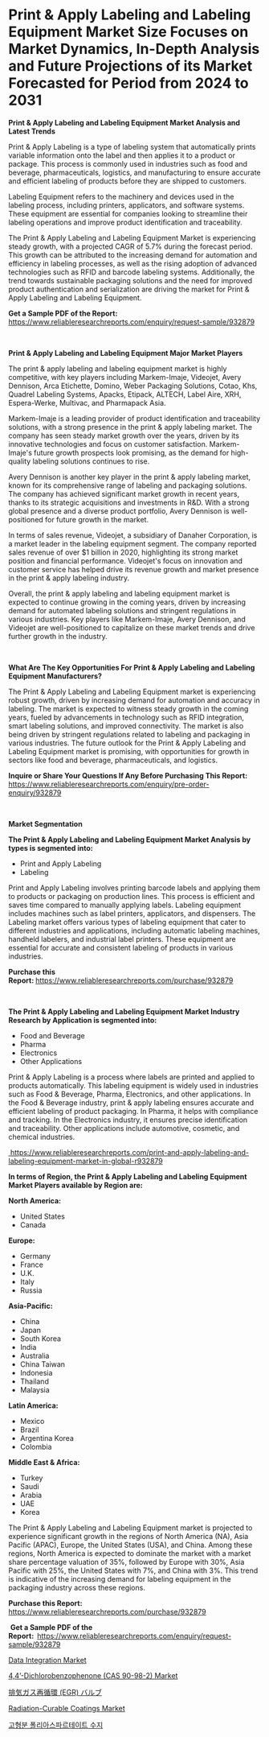 <p><h1>Print & Apply Labeling and Labeling Equipment Market Size Focuses on Market Dynamics, In-Depth Analysis and Future Projections of its Market Forecasted for Period from 2024 to 2031</h1></p><p><strong>Print & Apply Labeling and Labeling Equipment Market Analysis and Latest Trends</strong></p>
<p><p>Print & Apply Labeling is a type of labeling system that automatically prints variable information onto the label and then applies it to a product or package. This process is commonly used in industries such as food and beverage, pharmaceuticals, logistics, and manufacturing to ensure accurate and efficient labeling of products before they are shipped to customers.</p><p>Labeling Equipment refers to the machinery and devices used in the labeling process, including printers, applicators, and software systems. These equipment are essential for companies looking to streamline their labeling operations and improve product identification and traceability.</p><p>The Print & Apply Labeling and Labeling Equipment Market is experiencing steady growth, with a projected CAGR of 5.7% during the forecast period. This growth can be attributed to the increasing demand for automation and efficiency in labeling processes, as well as the rising adoption of advanced technologies such as RFID and barcode labeling systems. Additionally, the trend towards sustainable packaging solutions and the need for improved product authentication and serialization are driving the market for Print & Apply Labeling and Labeling Equipment.</p></p>
<p><strong>Get a Sample PDF of the Report:&nbsp;</strong> <a href="https://www.reliableresearchreports.com/enquiry/request-sample/932879">https://www.reliableresearchreports.com/enquiry/request-sample/932879</a></p>
<p>&nbsp;</p>
<p><strong>Print & Apply Labeling and Labeling Equipment Major Market Players</strong></p>
<p><p>The print & apply labeling and labeling equipment market is highly competitive, with key players including Markem-Imaje, Videojet, Avery Dennison, Arca Etichette, Domino, Weber Packaging Solutions, Cotao, Khs, Quadrel Labeling Systems, Apacks, Etipack, ALTECH, Label Aire, XRH, Espera-Werke, Multivac, and Pharmapack Asia.</p><p>Markem-Imaje is a leading provider of product identification and traceability solutions, with a strong presence in the print & apply labeling market. The company has seen steady market growth over the years, driven by its innovative technologies and focus on customer satisfaction. Markem-Imaje's future growth prospects look promising, as the demand for high-quality labeling solutions continues to rise.</p><p>Avery Dennison is another key player in the print & apply labeling market, known for its comprehensive range of labeling and packaging solutions. The company has achieved significant market growth in recent years, thanks to its strategic acquisitions and investments in R&D. With a strong global presence and a diverse product portfolio, Avery Dennison is well-positioned for future growth in the market.</p><p>In terms of sales revenue, Videojet, a subsidiary of Danaher Corporation, is a market leader in the labeling equipment segment. The company reported sales revenue of over $1 billion in 2020, highlighting its strong market position and financial performance. Videojet's focus on innovation and customer service has helped drive its revenue growth and market presence in the print & apply labeling industry.</p><p>Overall, the print & apply labeling and labeling equipment market is expected to continue growing in the coming years, driven by increasing demand for automated labeling solutions and stringent regulations in various industries. Key players like Markem-Imaje, Avery Dennison, and Videojet are well-positioned to capitalize on these market trends and drive further growth in the industry.</p></p>
<p>&nbsp;</p>
<p><strong>What Are The Key Opportunities For Print & Apply Labeling and Labeling Equipment Manufacturers?</strong></p>
<p><p>The Print & Apply Labeling and Labeling Equipment market is experiencing robust growth, driven by increasing demand for automation and accuracy in labeling. The market is expected to witness steady growth in the coming years, fueled by advancements in technology such as RFID integration, smart labeling solutions, and improved connectivity. The market is also being driven by stringent regulations related to labeling and packaging in various industries. The future outlook for the Print & Apply Labeling and Labeling Equipment market is promising, with opportunities for growth in sectors like food and beverage, pharmaceuticals, and logistics.</p></p>
<p><strong>Inquire or Share Your Questions If Any Before Purchasing This Report:</strong> <a href="https://www.reliableresearchreports.com/enquiry/pre-order-enquiry/932879">https://www.reliableresearchreports.com/enquiry/pre-order-enquiry/932879</a></p>
<p>&nbsp;</p>
<p><strong>Market Segmentation</strong></p>
<p><strong>The Print & Apply Labeling and Labeling Equipment Market Analysis by types is segmented into:</strong></p>
<p><ul><li>Print and Apply Labeling</li><li>Labeling</li></ul></p>
<p><p>Print and Apply Labeling involves printing barcode labels and applying them to products or packaging on production lines. This process is efficient and saves time compared to manually applying labels. Labeling equipment includes machines such as label printers, applicators, and dispensers. The Labeling market offers various types of labeling equipment that cater to different industries and applications, including automatic labeling machines, handheld labelers, and industrial label printers. These equipment are essential for accurate and consistent labeling of products in various industries.</p></p>
<p><strong>Purchase this Report:&nbsp;</strong><a href="https://www.reliableresearchreports.com/purchase/932879">https://www.reliableresearchreports.com/purchase/932879</a></p>
<p>&nbsp;</p>
<p><strong>The Print & Apply Labeling and Labeling Equipment Market Industry Research by Application is segmented into:</strong></p>
<p><ul><li>Food and Beverage</li><li>Pharma</li><li>Electronics</li><li>Other Applications</li></ul></p>
<p><p>Print & Apply Labeling is a process where labels are printed and applied to products automatically. This labeling equipment is widely used in industries such as Food & Beverage, Pharma, Electronics, and other applications. In the Food & Beverage industry, print & apply labeling ensures accurate and efficient labeling of product packaging. In Pharma, it helps with compliance and tracking. In the Electronics industry, it ensures precise identification and traceability. Other applications include automotive, cosmetic, and chemical industries.</p></p>
<p><a href="https://www.reliableresearchreports.com/print-and-apply-labeling-and-labeling-equipment-market-in-global-r932879">&nbsp;https://www.reliableresearchreports.com/print-and-apply-labeling-and-labeling-equipment-market-in-global-r932879</a></p>
<p><strong>In terms of Region, the Print & Apply Labeling and Labeling Equipment Market Players available by Region are:</strong></p>
<p>
    <p> <strong> North America: </strong>
        <ul>
            <li>United States</li>
            <li>Canada</li>
        </ul>
        </p> 
    <p> <strong> Europe: </strong>
        <ul>
            <li>Germany</li>
            <li>France</li>
            <li>U.K.</li>
            <li>Italy</li>
            <li>Russia</li>
        </ul>
        </p> 
    <p> <strong> Asia-Pacific: </strong>
        <ul>
            <li>China</li>
            <li>Japan</li>
            <li>South Korea</li>
            <li>India</li>
            <li>Australia</li>
            <li>China Taiwan</li>
            <li>Indonesia</li>
            <li>Thailand</li>
            <li>Malaysia</li>
        </ul>
        </p> 
    <p> <strong> Latin America: </strong>
        <ul>
            <li>Mexico</li>
            <li>Brazil</li>
            <li>Argentina Korea</li>
            <li>Colombia</li>
        </ul>
        </p> 
    <p> <strong> Middle East & Africa: </strong>
        <ul>
            <li>Turkey</li>
            <li>Saudi</li>
            <li>Arabia</li>
            <li>UAE</li>
            <li>Korea</li>
        </ul>
    </p>
    </p>
<p><p>The Print & Apply Labeling and Labeling Equipment market is projected to experience significant growth in the regions of North America (NA), Asia Pacific (APAC), Europe, the United States (USA), and China. Among these regions, North America is expected to dominate the market with a market share percentage valuation of 35%, followed by Europe with 30%, Asia Pacific with 25%, the United States with 7%, and China with 3%. This trend is indicative of the increasing demand for labeling equipment in the packaging industry across these regions.</p></p>
<p><strong>Purchase this Report: </strong><a href="https://www.reliableresearchreports.com/purchase/932879">https://www.reliableresearchreports.com/purchase/932879</a></p>
<p>&nbsp;<strong>Get a Sample PDF of the Report:&nbsp;&nbsp;</strong><a href="https://www.reliableresearchreports.com/enquiry/request-sample/932879">https://www.reliableresearchreports.com/enquiry/request-sample/932879</a></p>
<p><strong></strong></p>
<p><p><a href="https://medium.com/@raygrimes99/data-integration-industry-analysis-report-its-market-size-growing-with-a-cagr-of-7-8-7e72b4d43b58">Data Integration Market</a></p><p><a href="https://issuu.com/reportprime-2/docs/44-dichlorobenzophenone-cas-90-98-2_a44cd3ca354a21">4,4’-Dichlorobenzophenone (CAS 90-98-2) Market</a></p><p><a href="https://medium.com/@felicidadbucar3s/2024%E5%B9%B4%E3%81%8B%E3%82%892031%E5%B9%B4%E3%81%BE%E3%81%A7%E3%81%AE%E6%8E%92%E6%B0%97%E3%82%AC%E3%82%B9%E5%86%8D%E5%BE%AA%E7%92%B0-egr-%E3%83%90%E3%83%AB%E3%83%96%E5%B8%82%E5%A0%B4%E3%82%B7%E3%82%A7%E3%82%A2%E3%81%A8%E7%AB%B6%E4%BA%89%E3%81%AE%E6%99%AF%E8%A6%B3%E3%81%AB%E9%96%A2%E3%81%99%E3%82%8B%E6%B4%9E%E5%AF%9F-85b2ef9c6835">排気ガス再循環 (EGR) バルブ</a></p><p><a href="https://github.com/dringals/Market-Research-Report-List-5/blob/main/radiation-curable-coatings-market.md">Radiation-Curable Coatings Market</a></p><p><a href="https://github.com/langcat852024/Market-Research-Report-List-2/blob/main/3777565108160.md">고형분 폴리아스파르테이트 수지</a></p></p>